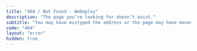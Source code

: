 ```yaml
---
title: "404 / Not Found - WeDeploy"
description: "The page you’re looking for doesn’t exist."
subtitle: "You may have mistyped the address or the page may have moved."
code: "404"
layout: "error"
hidden: true
---
```

